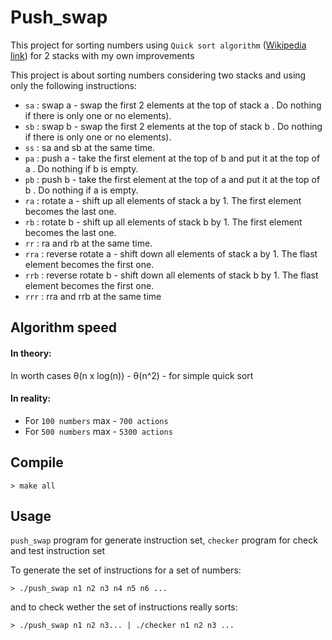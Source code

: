 # Push_swap

This project for sorting numbers using `Quick sort algorithm` ([Wikipedia link](https://en.wikipedia.org/wiki/Quicksort)) for 2 stacks with my own improvements

This project is about sorting numbers considering two stacks and using only the following instructions:

* `sa` : swap a - swap the first 2 elements at the top of stack a . Do nothing if there is only one or no elements).
* `sb` : swap b - swap the first 2 elements at the top of stack b . Do nothing if there is only one or no elements).
* `ss` : sa and sb at the same time.
* `pa` : push a - take the first element at the top of b and put it at the top of a . Do nothing if b is empty.
* `pb` : push b - take the first element at the top of a and put it at the top of b . Do nothing if a is empty.
* `ra` : rotate a - shift up all elements of stack a by 1. The first element becomes the last one.
* `rb` : rotate b - shift up all elements of stack b by 1. The first element becomes the last one.
* `rr` : ra and rb at the same time.
* `rra` : reverse rotate a - shift down all elements of stack a by 1. The flast element becomes the first one.
* `rrb` : reverse rotate b - shift down all elements of stack b by 1. The flast element becomes the first one.
* `rrr` : rra and rrb at the same time

## Algorithm speed

#### In theory: 

In worth cases θ(n x log(n)) - θ(n^2) - for simple quick sort

#### In reality:

* For `100 numbers` max - `700 actions`
* For `500 numbers` max - `5300 actions`

## Compile

`> make all`

## Usage

`push_swap` program for generate instruction set, `checker` program for check and test instruction set

To generate the set of instructions for a set of numbers:

`> ./push_swap n1 n2 n3 n4 n5 n6 ...`

and to check wether the set of instructions really sorts:

`> ./push_swap n1 n2 n3... | ./checker n1 n2 n3 ...`
